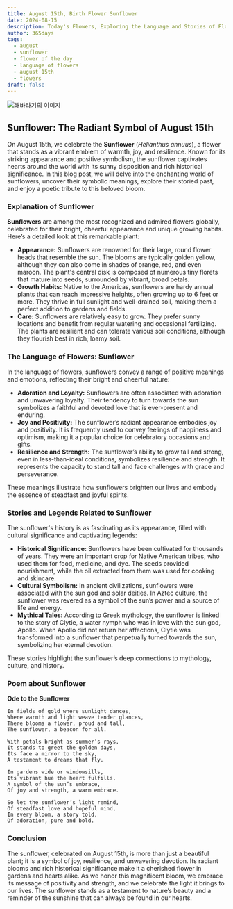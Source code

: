 ```yaml
---
title: August 15th, Birth Flower Sunflower
date: 2024-08-15
description: Today's Flowers, Exploring the Language and Stories of Flowers Sunflower
author: 365days
tags:
  - august
  - sunflower
  - flower of the day
  - language of flowers
  - august 15th
  - flowers
draft: false
---
```


![해바라기의 이미지](https://cdn.pixabay.com/photo/2018/08/22/13/46/sunflower-3623668_1280.jpg#center)

## Sunflower: The Radiant Symbol of August 15th

On August 15th, we celebrate the **Sunflower** (*Helianthus annuus*), a flower that stands as a vibrant emblem of warmth, joy, and resilience. Known for its striking appearance and positive symbolism, the sunflower captivates hearts around the world with its sunny disposition and rich historical significance. In this blog post, we will delve into the enchanting world of sunflowers, uncover their symbolic meanings, explore their storied past, and enjoy a poetic tribute to this beloved bloom.

### Explanation of Sunflower

**Sunflowers** are among the most recognized and admired flowers globally, celebrated for their bright, cheerful appearance and unique growing habits. Here’s a detailed look at this remarkable plant:

- **Appearance:** Sunflowers are renowned for their large, round flower heads that resemble the sun. The blooms are typically golden yellow, although they can also come in shades of orange, red, and even maroon. The plant's central disk is composed of numerous tiny florets that mature into seeds, surrounded by vibrant, broad petals.
- **Growth Habits:** Native to the Americas, sunflowers are hardy annual plants that can reach impressive heights, often growing up to 6 feet or more. They thrive in full sunlight and well-drained soil, making them a perfect addition to gardens and fields.
- **Care:** Sunflowers are relatively easy to grow. They prefer sunny locations and benefit from regular watering and occasional fertilizing. The plants are resilient and can tolerate various soil conditions, although they flourish best in rich, loamy soil.

### The Language of Flowers: Sunflower

In the language of flowers, sunflowers convey a range of positive meanings and emotions, reflecting their bright and cheerful nature:

- **Adoration and Loyalty:** Sunflowers are often associated with adoration and unwavering loyalty. Their tendency to turn towards the sun symbolizes a faithful and devoted love that is ever-present and enduring.
- **Joy and Positivity:** The sunflower’s radiant appearance embodies joy and positivity. It is frequently used to convey feelings of happiness and optimism, making it a popular choice for celebratory occasions and gifts.
- **Resilience and Strength:** The sunflower’s ability to grow tall and strong, even in less-than-ideal conditions, symbolizes resilience and strength. It represents the capacity to stand tall and face challenges with grace and perseverance.

These meanings illustrate how sunflowers brighten our lives and embody the essence of steadfast and joyful spirits.

### Stories and Legends Related to Sunflower

The sunflower's history is as fascinating as its appearance, filled with cultural significance and captivating legends:

- **Historical Significance:** Sunflowers have been cultivated for thousands of years. They were an important crop for Native American tribes, who used them for food, medicine, and dye. The seeds provided nourishment, while the oil extracted from them was used for cooking and skincare.
- **Cultural Symbolism:** In ancient civilizations, sunflowers were associated with the sun god and solar deities. In Aztec culture, the sunflower was revered as a symbol of the sun’s power and a source of life and energy.
- **Mythical Tales:** According to Greek mythology, the sunflower is linked to the story of Clytie, a water nymph who was in love with the sun god, Apollo. When Apollo did not return her affections, Clytie was transformed into a sunflower that perpetually turned towards the sun, symbolizing her eternal devotion.

These stories highlight the sunflower’s deep connections to mythology, culture, and history.

### Poem about Sunflower

**Ode to the Sunflower**

	In fields of gold where sunlight dances,
	Where warmth and light weave tender glances,
	There blooms a flower, proud and tall,
	The sunflower, a beacon for all.
	
	With petals bright as summer’s rays,
	It stands to greet the golden days,
	Its face a mirror to the sky,
	A testament to dreams that fly.
	
	In gardens wide or windowsills,
	Its vibrant hue the heart fulfills,
	A symbol of the sun’s embrace,
	Of joy and strength, a warm embrace.
	
	So let the sunflower’s light remind,
	Of steadfast love and hopeful mind,
	In every bloom, a story told,
	Of adoration, pure and bold.

### Conclusion

The sunflower, celebrated on August 15th, is more than just a beautiful plant; it is a symbol of joy, resilience, and unwavering devotion. Its radiant blooms and rich historical significance make it a cherished flower in gardens and hearts alike. As we honor this magnificent bloom, we embrace its message of positivity and strength, and we celebrate the light it brings to our lives. The sunflower stands as a testament to nature’s beauty and a reminder of the sunshine that can always be found in our hearts.